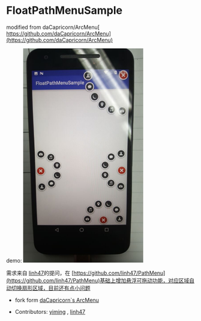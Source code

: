 # FloatPathMenuSample
modified from  daCapricorn/ArcMenu[ https://github.com/daCapricorn/ArcMenu](https://github.com/daCapricorn/ArcMenu)


demo:
<img src="pic/QQ图片20160918183808.jpg" width="320" />



需求来自 [linh47](https://github.com/linh47/PathMenu)的提问，在 [https://github.com/linh47/PathMenu](https://github.com/linh47/PathMenu)基础上增加悬浮可拖动功能，对应区域自动切换扇形区域，目前还有点小问题








 - fork form  [daCapricorn`s ArcMenu](https://github.com/daCapricorn/ArcMenu)

 - Contributors:
	[yiming](https://github.com/fanOfDemo)  , [linh47](https://github.com/linh47/PathMenu)